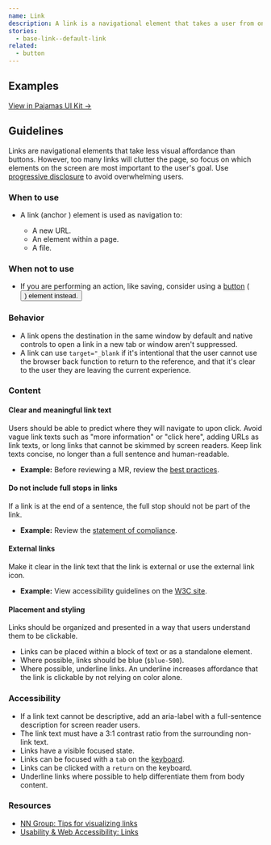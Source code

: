 ```yaml
---
name: Link
description: A link is a navigational element that takes a user from one context to another. This could include to another URL, an element within a page, or a file.
stories:
  - base-link--default-link
related:
  - button
---
```


## Examples

<story-viewer story-name="base-link--default-link" title="Link"></story-viewer>

[View in Pajamas UI Kit →](https://www.figma.com/file/qEddyqCrI7kPSBjGmwkZzQ/%F0%9F%93%99-Component-library?node-id=440%3A0)

## Guidelines

Links are navigational elements that take less visual affordance than buttons. However, too many links will clutter the page, so focus on which elements on the screen are most important to the user's goal. Use [progressive disclosure](/usability/progressive-disclosure) to avoid overwhelming users.

### When to use

- A link (anchor <a>) element is used as navigation to:
  - A new URL.
  - An element within a page.
  - A file.

### When not to use

- If you are performing an action, like saving, consider using a [button](/components/button) (<button>) element instead.
### Behavior

- A link opens the destination in the same window by default and native controls to open a link in a new tab or window aren't suppressed.
- A link can use `target="_blank` if it's intentional that the user cannot use the browser back function to return to the reference, and that it's clear to the user they are leaving the current experience.

### Content

#### Clear and meaningful link text

Users should be able to predict where they will navigate to upon click. Avoid vague link texts such as "more information" or "click here", adding URLs as link texts, or long links that cannot be skimmed by screen readers. Keep link texts concise, no longer than a full sentence and human-readable.
* **Example:** Before reviewing a MR, review the [best practices](/accessibility/best-practices/).

#### Do not include full stops in links

If a link is at the end of a sentence, the full stop should not be part of the link.
* **Example:** Review the [statement of compliance](accessibility/a11y).

#### External links

Make it clear in the link text that the link is external or use the external link icon.
* **Example:** View accessibility guidelines on the [W3C site](https://www.w3.org/TR/WCAG21/).

#### Placement and styling

Links should be organized and presented in a way that users understand them to be clickable.

- Links can be placed within a block of text or as a standalone element.
- Where possible, links should be blue (`$blue-500`).
- Where possible, underline links. An underline increases affordance that the link is clickable by not relying on color alone.

### Accessibility

- If a link text cannot be descriptive, add an aria-label with a full-sentence description for screen reader users.
- The link text must have a 3:1 contrast ratio from the surrounding non-link text.
- Links have a visible focused state.
- Links can be focused with a `tab` on the [keyboard](accessibility-audits/keyboard-only).
- Links can be clicked with a `return` on the keyboard.
- Underline links where possible to help differentiate them from body content.

### Resources

- [NN Group: Tips for visualizing links](https://www.nngroup.com/articles/guidelines-for-visualizing-links/)
- [Usability & Web Accessibility: Links](https://usability.yale.edu/web-accessibility/articles/links)

